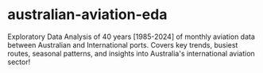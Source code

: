 # australian-aviation-eda
Exploratory Data Analysis of 40 years [1985-2024] of monthly aviation data between Australian and International ports. Covers key trends, busiest routes, seasonal patterns, and insights into Australia's international aviation sector!
